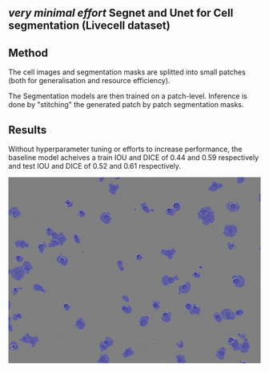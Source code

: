 ## *very minimal effort* Segnet and Unet for Cell segmentation (Livecell dataset)

## Method
The cell images and segmentation masks are splitted into small patches (both for generalisation and resource efficiency).

The Segmentation models are then trained on a patch-level. Inference is done by "stitching" the generated patch by patch segmentation masks.

## Results
Without hyperparameter tuning or efforts to increase performance, the baseline model acheives a train IOU and DICE of 0.44 and 0.59 respectively and test IOU and DICE of 0.52 and 0.61 respectively.

![](pred/A172_Phase_C7_1_00d00h00m_1.png)